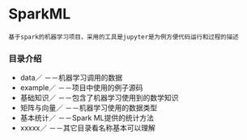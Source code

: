# SparkML

    基于spark的机器学习项目，采用的工具是jupyter是为例方便代码运行和过程的描述
### 目录介绍
* data／  －－机器学习调用的数据
* example／  －－项目中使用的例子源码
* 基础知识／ －－包含了机器学习使用到的数学知识
* 矩阵与向量／ －－机器学习使用的数据类型
* 基本统计／ －－Spark ML提供的统计方法
* xxxxx／ －－其它目录看名称基本可以理解
